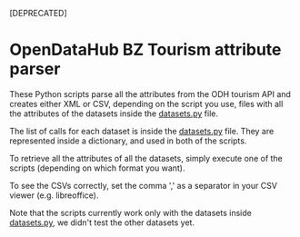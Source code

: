 [DEPRECATED]

# OpenDataHub BZ Tourism attribute parser

These Python scripts parse all the attributes from the ODH tourism API and creates either XML or CSV, depending on the script you use, files with all the attributes of the datasets inside the [datasets.py](https://github.com/BlueRyse/opendatahub_bz_tourism_attributes_parser/blob/main/datasets.py) file.

The list of calls for each dataset is inside the [datasets.py](https://github.com/BlueRyse/opendatahub_bz_tourism_attributes_parser/blob/main/datasets.py) file. They are represented inside a dictionary, and used in both of the scripts.

To retrieve all the attributes of all the datasets, simply execute one of the scripts (depending on which format you want).

To see the CSVs correctly, set the comma ',' as a separator in your CSV viewer (e.g. libreoffice).

Note that the scripts currently work only with the datasets inside [datasets.py](https://github.com/BlueRyse/opendatahub_bz_tourism_attributes_parser/blob/main/datasets.py), we didn't test the other datasets yet.  
